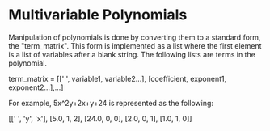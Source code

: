 <h1>Multivariable Polynomials</h1>

Manipulation of polynomials is done by converting them to a standard form, the "term_matrix". This form is implemented as a list where the first element is a list of variables after a blank string. The following lists are terms in the polynomial.

term_matrix = [[' ', variable1, variable2...], [coefficient, exponent1, exponent2...],...]

For example, 5x^2y+2x+y+24 is represented as the following:

[[' ', 'y', 'x'], [5.0, 1, 2], [24.0, 0, 0], [2.0, 0, 1], [1.0, 1, 0]]
